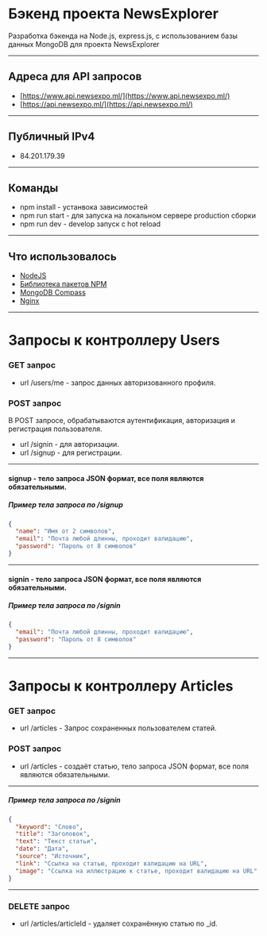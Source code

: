 # Бэкенд проекта NewsExplorer

Разработка бэкенда на Node.js, express.js, с использованием базы данных MongoDB для проекта NewsExplorer
____

## Адреса для API запросов 

- [https://www.api.newsexpo.ml/](https://www.api.newsexpo.ml/)
- [https://api.newsexpo.ml/](https://api.newsexpo.ml/)
____
## Публичный IPv4

- 84.201.179.39
____

## Команды

- npm install - устанвока зависимостей
- npm run start - для запуска на локальном сервере production сборки
- npm run dev - develop запуск с hot reload

____

## Что использовалось

- [NodeJS](https://nodejs.org/en/)
- [Библиотека пакетов NPM](https://nodejs.org/en/download/)
- [MongoDB Compass](https://www.mongodb.com/products/compass)
- [Nginx](https://www.nginx.com/)
____

# Запросы к контроллеру Users

### GET запрос

- url /users/me - запрос данных авторизованного профиля.

### POST запрос

В POST запросе, обрабатываются аутентификация, авторизация и регистрация пользователя. 

- url /signin - для авторизации.
- url /signup - для регистрации.
____
#### signup - тело запроса JSON формат, все поля являются обязательными.
##### Пример тела запроса по /signup
```json
{
  "name": "Имя от 2 символов", 
  "email": "Почта любой длинны, проходит валидацию",
  "password": "Пароль от 8 символов"
}
```
____
#### signin - тело запроса JSON формат, все поля являются обязательными.
##### Пример тела запроса по /signin
```json
{
  "email": "Почта любой длинны, проходит валидацию",
  "password": "Пароль от 8 символов"
}
```
____

# Запросы к контроллеру Articles

### GET запрос

- url /articles - Запрос сохраненных пользователем статей.

### POST запрос

- url /articles - создаёт статью, тело запроса JSON формат, все поля являются обязательными.
____

##### Пример тела запроса по /signin
```json
{
  "keyword": "Слово",
  "title": "Заголовок",
  "text": "Текст статьи",
  "date": "Дата",
  "source": "Источник",
  "link": "Ссылка на статью, проходит валидацию на URL",
  "image": "Ссылка на иллюстрацию к статье, проходит валидацию на URL"
}
```

____

### DELETE запрос

- url /articles/articleId - удаляет сохранённую статью  по _id.
